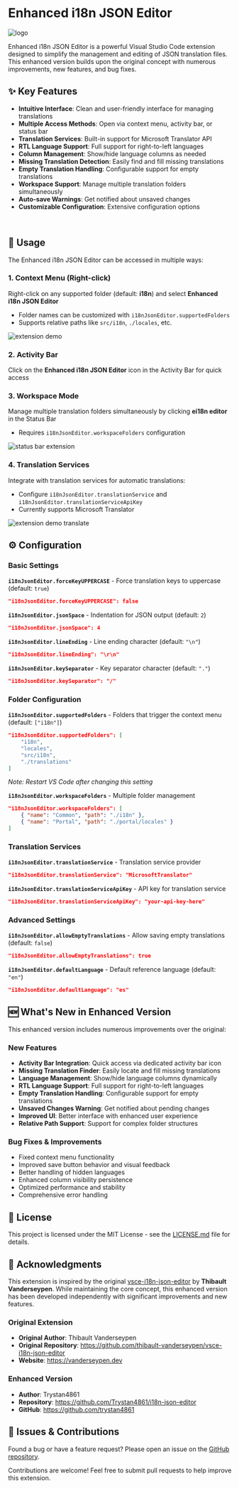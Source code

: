 # Enhanced i18n JSON Editor

![logo](media/images/ei18n_logo.png)

Enhanced i18n JSON Editor is a powerful Visual Studio Code extension designed to simplify the management and editing of JSON translation files. This enhanced version builds upon the original concept with numerous improvements, new features, and bug fixes.

## ✨ Key Features

- **Intuitive Interface**: Clean and user-friendly interface for managing translations
- **Multiple Access Methods**: Open via context menu, activity bar, or status bar
- **Translation Services**: Built-in support for Microsoft Translator API
- **RTL Language Support**: Full support for right-to-left languages
- **Column Management**: Show/hide language columns as needed
- **Missing Translation Detection**: Easily find and fill missing translations
- **Empty Translation Handling**: Configurable support for empty translations
- **Workspace Support**: Manage multiple translation folders simultaneously
- **Auto-save Warnings**: Get notified about unsaved changes
- **Customizable Configuration**: Extensive configuration options

<br>

## 🚀 Usage

The Enhanced i18n JSON Editor can be accessed in multiple ways:

### 1. Context Menu (Right-click)
Right-click on any supported folder (default: **i18n**) and select **Enhanced i18n JSON Editor**
- Folder names can be customized with `i18nJsonEditor.supportedFolders`
- Supports relative paths like `src/i18n`, `./locales`, etc.

![extension demo](media/images/demo.gif)

### 2. Activity Bar
Click on the **Enhanced i18n JSON Editor** icon in the Activity Bar for quick access

### 3. Workspace Mode
Manage multiple translation folders simultaneously by clicking **ei18n editor** in the Status Bar
- Requires `i18nJsonEditor.workspaceFolders` configuration

![status bar extension](media/images/workspace.png)

### 4. Translation Services
Integrate with translation services for automatic translations:
- Configure `i18nJsonEditor.translationService` and `i18nJsonEditor.translationServiceApiKey`
- Currently supports Microsoft Translator

![extension demo translate](media/images/demo-translate.gif)

## ⚙️ Configuration

### Basic Settings

**`i18nJsonEditor.forceKeyUPPERCASE`** - Force translation keys to uppercase (default: `true`)
```json
"i18nJsonEditor.forceKeyUPPERCASE": false
```

**`i18nJsonEditor.jsonSpace`** - Indentation for JSON output (default: `2`)
```json
"i18nJsonEditor.jsonSpace": 4
```

**`i18nJsonEditor.lineEnding`** - Line ending character (default: `"\n"`)
```json
"i18nJsonEditor.lineEnding": "\r\n"
```

**`i18nJsonEditor.keySeparator`** - Key separator character (default: `"."`)
```json
"i18nJsonEditor.keySeparator": "/"
```

### Folder Configuration

**`i18nJsonEditor.supportedFolders`** - Folders that trigger the context menu (default: `["i18n"]`)
```json
"i18nJsonEditor.supportedFolders": [
    "i18n",
    "locales",
    "src/i18n",
    "./translations"
]
```
*Note: Restart VS Code after changing this setting*

**`i18nJsonEditor.workspaceFolders`** - Multiple folder management
```json
"i18nJsonEditor.workspaceFolders": [
    { "name": "Common", "path": "./i18n" },
    { "name": "Portal", "path": "./portal/locales" }
]
```

### Translation Services

**`i18nJsonEditor.translationService`** - Translation service provider
```json
"i18nJsonEditor.translationService": "MicrosoftTranslator"
```

**`i18nJsonEditor.translationServiceApiKey`** - API key for translation service
```json
"i18nJsonEditor.translationServiceApiKey": "your-api-key-here"
```

### Advanced Settings

**`i18nJsonEditor.allowEmptyTranslations`** - Allow saving empty translations (default: `false`)
```json
"i18nJsonEditor.allowEmptyTranslations": true
```

**`i18nJsonEditor.defaultLanguage`** - Default reference language (default: `"en"`)
```json
"i18nJsonEditor.defaultLanguage": "es"
```

## 🆕 What's New in Enhanced Version

This enhanced version includes numerous improvements over the original:

### New Features
- **Activity Bar Integration**: Quick access via dedicated activity bar icon
- **Missing Translation Finder**: Easily locate and fill missing translations
- **Language Management**: Show/hide language columns dynamically
- **RTL Language Support**: Full support for right-to-left languages
- **Empty Translation Handling**: Configurable support for empty translations
- **Unsaved Changes Warning**: Get notified about pending changes
- **Improved UI**: Better interface with enhanced user experience
- **Relative Path Support**: Support for complex folder structures

### Bug Fixes & Improvements
- Fixed context menu functionality
- Improved save button behavior and visual feedback
- Better handling of hidden languages
- Enhanced column visibility persistence
- Optimized performance and stability
- Comprehensive error handling

## 📄 License

This project is licensed under the MIT License - see the [LICENSE.md](LICENSE.md) file for details.

## 🙏 Acknowledgments

This extension is inspired by the original [vsce-i18n-json-editor](https://github.com/thibault-vanderseypen/vsce-i18n-json-editor) by **Thibault Vanderseypen**. While maintaining the core concept, this enhanced version has been developed independently with significant improvements and new features.

### Original Extension
- **Original Author**: Thibault Vanderseypen
- **Original Repository**: https://github.com/thibault-vanderseypen/vsce-i18n-json-editor
- **Website**: https://vanderseypen.dev

### Enhanced Version
- **Author**: Trystan4861
- **Repository**: https://github.com/Trystan4861/i18n-json-editor
- **GitHub**: https://github.com/trystan4861

## 🐛 Issues & Contributions

Found a bug or have a feature request? Please open an issue on the [GitHub repository](https://github.com/Trystan4861/i18n-json-editor/issues).

Contributions are welcome! Feel free to submit pull requests to help improve this extension.
